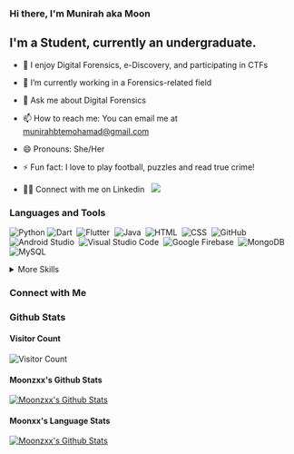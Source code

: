 ### Hi there, I'm Munirah aka Moon

## I'm a Student, currently an undergraduate.



- 🔭 I enjoy Digital Forensics, e-Discovery, and participating in CTFs
- 🌱 I’m currently working in a Forensics-related field

- 💬 Ask me about Digital Forensics
- 📫 How to reach me: You can email me at munirahbtemohamad@gmail.com
- 😄 Pronouns: She/Her
- ⚡ Fun fact: I love to play football, puzzles and read true crime!
- 🤝🏻 Connect with me on Linkedin &nbsp; <a href="https://www.linkedin.com/in/munirah-bte-mohamad/"><img src="https://img.shields.io/badge/-Munirah%20Mohamad-0077B5?style=flat&logo=Linkedin&logoColor=white"/></a>





### Languages and Tools

![Python](https://img.shields.io/badge/Code-Python-informational?style=flat&logo=python&logoColor=white&color=2bbc8a)
![Dart](https://img.shields.io/badge/-Dart-05122A?style=flat&logo=Dart&logoColor=007ACC)&nbsp;
![Flutter](https://img.shields.io/badge/-Flutter-05122A?style=flat&logo=Flutter&logoColor=007ACC)&nbsp;
![Java](https://img.shields.io/badge/-Java-05122A?style=flat&logo=Java&logoColor=FFA518)&nbsp;
![HTML](https://img.shields.io/badge/-HTML-05122A?style=flat&logo=HTML5)&nbsp;
![CSS](https://img.shields.io/badge/-CSS-05122A?style=flat&logo=CSS3&logoColor=1572B6)&nbsp;
![GitHub](https://img.shields.io/badge/-GitHub-05122A?style=flat&logo=github)&nbsp;
![Android Studio](https://img.shields.io/badge/-Android%20Studio-05122A?style=flat&logo=android-studio)&nbsp;
![Visual Studio Code](https://img.shields.io/badge/-Visual%20Studio%20Code-05122A?style=flat&logo=visual-studio-code&logoColor=007ACC)&nbsp;
![Google Firebase](https://img.shields.io/badge/-Google%20Firebase-05122A?style=flat&logo=firebase)&nbsp;
![MongoDB](https://img.shields.io/badge/-MongoDB-05122A?style=flat&logo=mongodb)&nbsp;
![MySQL](https://img.shields.io/badge/-MySQL-05122A?style=flat&logo=mySQL)&nbsp;


<details>
<summary> More Skills</summary>
![](https://img.shields.io/badge/Tools-GitHub-informational?style=flat&logo=GitHub&logoColor=white&color=4AB197)
</details>


### Connect with Me







### Github Stats



#### Visitor Count

![Visitor Count](https://profile-counter.glitch.me/Moonzxx/count.svg)

#### Moonzxx's Github Stats

[![Moonzxx's Github Stats](https://github-readme-stats.vercel.app/api?username=Moonzxx&show_icons=true&hide_border=true&count_private=true&include_all_commits=true&theme=radical)](https://github-readme-stats.vercel.app/api?username=Moonzxx&show_icons=true&hide_border=true&count_private=true&include_all_commits=true&theme=radical)

#### Moonxx's Language Stats

[![Moonzxx's Github Stats](https://github-readme-stats.vercel.app/api/top-langs/?username=Moonzxx&layout=compact&theme=radical)](https://github-readme-stats.vercel.app/api?username=Moonzxx&show_icons=true&hide_border=true&count_private=true&include_all_commits=true&theme=radical)







